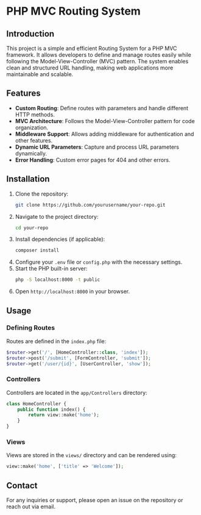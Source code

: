 # PHP MVC Routing System

## Introduction
This project is a simple and efficient Routing System for a PHP MVC framework. It allows developers to define and manage routes easily while following the Model-View-Controller (MVC) pattern. The system enables clean and structured URL handling, making web applications more maintainable and scalable.

## Features
- **Custom Routing**: Define routes with parameters and handle different HTTP methods.
- **MVC Architecture**: Follows the Model-View-Controller pattern for code organization.
- **Middleware Support**: Allows adding middleware for authentication and other features.
- **Dynamic URL Parameters**: Capture and process URL parameters dynamically.
- **Error Handling**: Custom error pages for 404 and other errors.

## Installation
1. Clone the repository:
   ```sh
   git clone https://github.com/yourusername/your-repo.git
   ```
2. Navigate to the project directory:
   ```sh
   cd your-repo
   ```
3. Install dependencies (if applicable):
   ```sh
   composer install
   ```
4. Configure your `.env` file or `config.php` with the necessary settings.
5. Start the PHP built-in server:
   ```sh
   php -S localhost:8000 -t public
   ```
6. Open `http://localhost:8000` in your browser.

## Usage
### Defining Routes
Routes are defined in the `index.php` file:
```php
$router->get('/', [HomeController::class, 'index']);
$router->post('/submit', [FormController, 'submit']);
$router->get('/user/{id}', [UserController, 'show']);
```

### Controllers
Controllers are located in the `app/Controllers` directory:
```php
class HomeController {
    public function index() {
        return view::make('home');
    }
}
```

### Views
Views are stored in the `views/` directory and can be rendered using:
```php
view::make('home', ['title' => 'Welcome']);
```

## Contact
For any inquiries or support, please open an issue on the repository or reach out via email.

